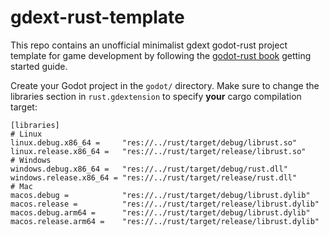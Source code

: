 # gdext-rust-template
This repo contains an unofficial minimalist gdext godot-rust project template for game development by following the [godot-rust book](https://godot-rust.github.io/book/intro/hello-world.html) getting started guide.

Create your Godot project in the `godot/` directory. Make sure to change the libraries section in `rust.gdextension` to specify **your** cargo compilation target:
```
[libraries]
# Linux
linux.debug.x86_64 =     "res://../rust/target/debug/librust.so"
linux.release.x86_64 =   "res://../rust/target/release/librust.so"
# Windows
windows.debug.x86_64 =   "res://../rust/target/debug/rust.dll"
windows.release.x86_64 = "res://../rust/target/release/rust.dll"
# Mac
macos.debug =            "res://../rust/target/debug/librust.dylib"
macos.release =          "res://../rust/target/release/librust.dylib"
macos.debug.arm64 =      "res://../rust/target/debug/librust.dylib"
macos.release.arm64 =    "res://../rust/target/release/librust.dylib"
```
